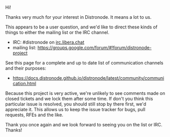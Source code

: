 Hi!

Thanks very much for your interest in Distronode.  It means a lot to us.

This appears to be a user question, and we'd like to direct these kinds of things to either the mailing list or the IRC channel.

* IRC: #distronode on [irc.libera.chat](https://libera.chat/)
* mailing list: https://groups.google.com/forum/#!forum/distronode-project

See  this page for a complete and up to date list of communication channels and their purposes:

* https://docs.distronode.github.io/distronode/latest/community/communication.html

Because this project is very active, we're unlikely to see comments made on closed tickets and we lock them after some time.
If don't you think this particular issue is resolved, you should still stop by there first, we'd appreciate it.
This allows us to keep the issue tracker for bugs, pull requests, RFEs and the like.

Thank you once again and we look forward to seeing you on the list or IRC.  Thanks!
